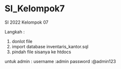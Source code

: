 # SI_Kelompok7
SI 2022 Kelompok 07 

Langkah :
1. donlot file
2. import database inventaris_kantor.sql
3. pindah file sisanya ke htdocs


untuk admin :
username :admin
password :@admin123
